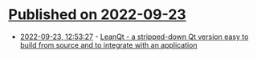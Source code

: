 # [Published on 2022-09-23](index.md)

* [2022-09-23, 12:53:27](https://lobste.rs/s/fgreow/leanqt_stripped_down_qt_version_easy) - [LeanQt - a stripped-down Qt version easy to build from source and to integrate with an application](https://github.com/rochus-keller/LeanQt)
